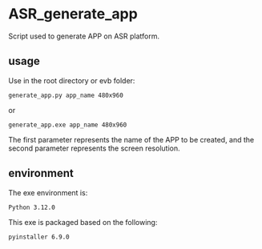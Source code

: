 # ASR_generate_app

Script used to generate APP on ASR platform.

## usage

Use in the root directory or evb folder:

```CMD
generate_app.py app_name 480x960
```

or

```CMD
generate_app.exe app_name 480x960
```

The first parameter represents the name of the APP to be created, and the second parameter represents the screen resolution.

## environment

The exe environment is:

```TEXT
Python 3.12.0
```

This exe is packaged based on the following:

```TEXT
pyinstaller 6.9.0
```